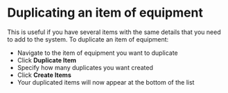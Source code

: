 # Duplicating an item of equipment

This is useful if you have several items with the same details that you need to add to the system. To duplicate an item of equipment:

* Navigate to the item of equipment you want to duplicate
* Click **Duplicate Item**
* Specify how many duplicates you want created
* Click **Create Items**
* Your duplicated items will now appear at the bottom of the list

